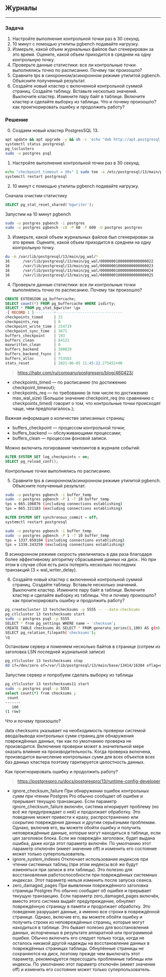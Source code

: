 ## Журналы 
---
### Задача
1. Настройте выполнение контрольной точки раз в 30 секунд.
2. 10 минут c помощью утилиты pgbench подавайте нагрузку.
3. Измерьте, какой объем журнальных файлов был сгенерирован за это время. Оцените, какой объем приходится в среднем на одну контрольную точку.
4. Проверьте данные статистики: все ли контрольные точки выполнялись точно по расписанию. Почему так произошло?
5. Сравните tps в синхронном/асинхронном режиме утилитой pgbench. Объясните полученный результат.
6. Создайте новый кластер с включенной контрольной суммой страниц. Создайте таблицу.
Вставьте несколько значений. Выключите кластер. Измените пару байт в таблице. Включите
кластер и сделайте выборку из таблицы. Что и почему произошло? как проигнорировать ошибку и продолжить работу?

### Решение
0. Создаем новый кластер PostgresSQL 13.
```bash
apt update && apt upgrade -y && sh -c 'echo "deb http://apt.postgresql.org/pub/repos/apt $(lsb_release -cs)-pgdg main" > /etc/apt/sources.list.d/pgdg.list' && wget --quiet -O - https://www.postgresql.org/media/keys/ACCC4CF8.asc | apt-key add - && apt-get update && apt-get -y install postgresql && apt install unzip
systemctl status postgresql
pg_lsclusters
sudo -u postgres psql
```
1. Настройте выполнение контрольной точки раз в 30 секунд.

```bash
echo "checkpoint_timeout = 30s" | sudo tee -a /etc/postgresql/13/main/postgresql.conf
systemctl restart postgresql
```
2. 10 минут c помощью утилиты pgbench подавайте нагрузку.

Сначала очистим статистику
```sql
SELECT pg_stat_reset_shared('bgwriter');
```
Запустим на 10 минут pgbench
```bash
sudo -u postgres pgbench -i postgres
sudo -u postgres pgbench -c8 -P 60 -T 600 -U postgres postgres
```
3. Измерьте, какой объем журнальных файлов был сгенерирован за это время. Оцените, какой объем приходится в среднем на одну контрольную точку.
```bash
du -m /var/lib/postgresql/13/main/pg_wal/*
16      /var/lib/postgresql/13/main/pg_wal/000000010000000000000022
16      /var/lib/postgresql/13/main/pg_wal/000000010000000000000023
16      /var/lib/postgresql/13/main/pg_wal/000000010000000000000024
16      /var/lib/postgresql/13/main/pg_wal/000000010000000000000025
 ```
4. Проверьте данные статистики: все ли контрольные точки выполнялись точно по расписанию. Почему так произошло?
```sql
CREATE EXTENSION pg_buffercache;
SELECT count(*) FROM pg_buffercache WHERE isdirty;
SELECT * FROM pg_stat_bgwriter \gx
-[ RECORD 1 ]---------+------------------------------
checkpoints_timed     | 21
checkpoints_req       | 0
checkpoint_write_time | 254719
checkpoint_sync_time  | 3671
buffers_checkpoint    | 193
buffers_clean         | 84121
maxwritten_clean      | 0
buffers_backend       | 390829
buffers_backend_fsync | 0
buffers_alloc         | 753583
stats_reset           | 2021-06-05 11:45:22.275452+00
```
> https://habr.com/ru/company/postgrespro/blog/460423/
- checkpoints_timed — по расписанию (по достижению checkpoint_timeout);
- checkpoints_req — по требованию (в том числе по достижению max_wal_size) (Большое значение checkpoint_req (по сравнению с checkpoints_timed) говорит о том, что контрольные точки происходят чаще, чем предполагалось.);

Важная информация о количестве записанных страниц:
- buffers_checkpoint — процессом контрольной точки;
- buffers_backend — обслуживающими процессами;
- buffers_clean — процессом фоновой записи.

Можно включить логирование чекпоинтов в журнале событий:
```sql
ALTER SYSTEM SET log_checkpoints = on;
SELECT pg_reload_conf();
```
Контрольные точки выполнялись по расписанию.

5. Сравните tps в синхронном/асинхронном режиме утилитой pgbench. Объясните полученный результат.
```bash
sudo -u postgres pgbench -i buffer_temp
sudo -u postgres pgbench -P 1 -T 10 buffer_temp
tps = 665.106076 (including connections establishing)
tps = 665.321183 (excluding connections establishing)
```
```sql
ALTER SYSTEM SET synchronous_commit = off;
systemctl restart postgresql
```
```bash
sudo -u postgres pgbench -i buffer_temp
sudo -u postgres pgbench -P 1 -T 10 buffer_temp
tps = 1337.850104 (including connections establishing)
tps = 1338.243259 (excluding connections establishing)
```
В асинхронном режиме скорость увеличилась в два раза благодаря более эффективному алгоритму сбрасывания данных на диск.. Но при этом в случае сбоя есть риск потерять несколько последних транзакций (3 × wal_writer_delay).

6. Создайте новый кластер с включенной контрольной суммой страниц. Создайте таблицу.
Вставьте несколько значений. Выключите кластер. Измените пару байт в таблице. Включите
кластер и сделайте выборку из таблицы. Что и почему произошло? как проигнорировать ошибку и продолжить работу?
```bash
pg_createcluster 13 testchecksums -p 5555 -- --data-checksums
pg_ctlcluster 13 testchecksums start
sudo -u postgres psql -p 5555
SELECT * from pg_settings WHERE name ~ 'checksum';
CREATE TABLE checksums AS SELECT * FROM generate_series(1,100) AS g(n);
SELECT pg_relation_filepath('checksums');
\q
```
Остановим сервер и поменяем несколько байтов в странице (сотрем из заголовка LSN последней журнальной записи)
```bash
pg_ctlcluster 13 testchecksums stop
dd if=/dev/zero of=/var/lib/postgresql/13/main/base/13414/16384 oflag=dsync conv=notrunc bs=1 count=8
```
Запустим сервер и попробуем сделать выборку из таблицы
```bash
pg_ctlcluster 13 testchecksums11 start
sudo -u postgres psql -p 5555
select count(*) from checksums ;
 count
-------
   100
(1 row)
```
Что и почему произошло? 

data checksums указывает на необходимость проверки системой ввода/вывода контрольных сумм страниц для обнаружения повреждённых данных, так как по умолчанию проверка не производится. Включение проверки может в значительной мере оказать влияние на производительность. Когда проверка включена, производится вычисление контрольных сумм для всех объектов всех баз данных кластера поэтому гарнтируется целостность данных.

Как проигнорировать ошибку и продолжить работу?
> https://postgrespro.ru/docs/postgrespro/13/runtime-config-developer
* ignore_checksum_failure При обнаружении ошибок контрольных сумм при чтении Postgres Pro обычно сообщает об ошибке и прерывает текущую транзакцию. Если параметр ignore_checksum_failure включён, система игнорирует проблему (но всё же предупреждает о ней) и продолжает обработку. Это поведение может привести к краху, распространению или сокрытию повреждения данных и другим серьёзными проблемам. Однако, включив его, вы можете обойти ошибку и получить неповреждённые данные, которые могут находиться в таблице, если цел заголовок блока. Если же повреждён заголовок, будет выдана ошибка, даже когда этот параметр включён. По умолчанию этот параметр отключён (имеет значение off) и изменить его состояние может только суперпользователь.
* ignore_system_indexes Отключает использование индексов при чтении системных таблиц (при этом индексы всё же будут изменяться при записи в эти таблицы). Это полезно для восстановления работоспособности при повреждённых системных индексах. Этот параметр нельзя изменить после запуска сеанса.
* zero_damaged_pages При выявлении повреждённого заголовка страницы Postgres Pro обычно сообщает об ошибке и прерывает текущую транзакцию. Если параметр zero_damaged_pages включён, вместо этого система выдаёт предупреждение, обнуляет повреждённую страницу в памяти и продолжает обработку. Это поведение разрушает данные, а именно все строки в повреждённой странице. Однако, включив его, вы можете обойти ошибку и получить строки из неповреждённых страниц, которые могут находиться в таблице. Это бывает полезно для восстановления данных, испорченных в результате аппаратной или программной ошибки. Обычно включать его следует только тогда, когда не осталось никакой другой надежды на восстановление данных в повреждённых страницах таблицы. Обнулённые страницы не сохраняются на диск, поэтому прежде чем выключать этот параметр, рекомендуется пересоздать проблемные таблицы или индексы. По умолчанию этот параметр отключён (имеет значение off) и изменить его состояние может только суперпользователь.

